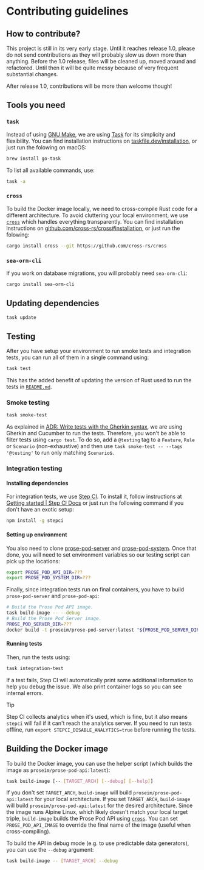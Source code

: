 # Contributing guidelines

## How to contribute?

This project is still in its very early stage. Until it reaches release 1.0, please do not send contributions as they will probably slow us down more than anything. Before the 1.0 release, files will be cleaned up, moved around and refactored. Until then it will be quite messy because of very frequent substantial changes.

After release 1.0, contributions will be more than welcome though!

## Tools you need

### `task`

Instead of using [GNU Make], we are using [Task] for its simplicity and flexibility. You can find installation instructions on [taskfile.dev/installation](https://taskfile.dev/installation/), or just run the folowing on macOS:

```bash
brew install go-task
```

To list all available commands, use:

```bash
task -a
```

### `cross`

To build the Docker image locally, we need to cross-compile Rust code for a different architecture. To avoid cluttering your local environment, we use [`cross`] which handles everything transparently. You can find installation instructions on [github.com/cross-rs/cross#installation](https://github.com/cross-rs/cross?tab=readme-ov-file#installation), or just run the folowing:

```bash
cargo install cross --git https://github.com/cross-rs/cross
```

### `sea-orm-cli`

If you work on database migrations, you will probably need `sea-orm-cli`:

```bash
cargo install sea-orm-cli
```

## Updating dependencies

```bash
task update
```

## Testing

After you have setup your environment to run smoke tests and integration tests, you can run all of them in a single command using:

```bash
task test
```

This has the added benefit of updating the version of Rust used to run the tests in [`README.md`](./README.md).

### Smoke testing

```bash
task smoke-test
```

As explained in [ADR: Write tests with the Gherkin syntax](./ADRs/2024-01-11-a-write-tests-in-gherkin.md), we are using Gherkin and Cucumber to run the tests. Therefore, you won't be able to filter tests using `cargo test`. To do so, add a `@testing` tag to a `Feature`, `Rule` or `Scenario` (non-exhaustive) and then use `task smoke-test -- --tags '@testing'` to run only matching `Scenario`s.

### Integration testing

#### Installing dependencies

For integration tests, we use [Step CI]. To install it, follow instructions at [Getting started | Step CI Docs](https://docs.stepci.com/guides/getting-started.html) or just run the following command if you don't have an exotic setup:

```bash
npm install -g stepci
```

#### Setting up environment

You also need to clone [prose-pod-server](https://github.com/prose-im/prose-pod-server) and [prose-pod-system](https://github.com/prose-im/prose-pod-system). Once that done, you will need to set environment variables so our testing script can pick up the locations:

```bash
export PROSE_POD_API_DIR=???
export PROSE_POD_SYSTEM_DIR=???
```

Finally, since integration tests run on final containers, you have to build `prose-pod-server` and `prose-pod-api`:

```bash
# Build the Prose Pod API image.
task build-image -- --debug
# Build the Prose Pod Server image.
PROSE_POD_SERVER_DIR=???
docker build -t proseim/prose-pod-server:latest "${PROSE_POD_SERVER_DIR:?}"
```

#### Running tests

Then, run the tests using:

```bash
task integration-test
```

If a test fails, Step CI will automatically print some additional information to help you debug the issue. We also print container logs so you can see internal errors.

> [!TIP]
> Step CI collects analytics when it's used, which is fine, but it also means `stepci` will fail if it can't reach the analytics server.
> If you need to run tests offline, run `export STEPCI_DISABLE_ANALYTICS=true` before running the tests.

## Building the Docker image

To build the Docker image, you can use the helper script (which builds the image as `proseim/prose-pod-api:latest`):

```bash
task build-image [-- [TARGET_ARCH] [--debug] [--help]]
```

If you don't set `TARGET_ARCH`, `build-image` will build `proseim/prose-pod-api:latest` for your local architecture. If you set `TARGET_ARCH`, `build-image` will build `proseim/prose-pod-api:latest` for the desired architecture. Since the image runs Alpine Linux, which likely doesn't match your local target triple, `build-image` builds the Prose Pod API using [`cross`](#cross). You can set `PROSE_POD_API_IMAGE` to override the final name of the image (useful when cross-compiling).

To build the API in debug mode (e.g. to use predictable data generators), you can use the `--debug` argument:

```bash
task build-image -- [TARGET_ARCH] --debug
```

[Step CI]: https://stepci.com/ "Step CI homepage"
[Task]: https://stepci.com/ "Task"
[GNU Make]: https://www.gnu.org/software/make/ "Make - GNU Project - Free Software Foundation"
[`cross`]: https://github.com/cross-rs/cross "cross-rs/cross: “Zero setup” cross compilation and “cross testing” of Rust crates"
